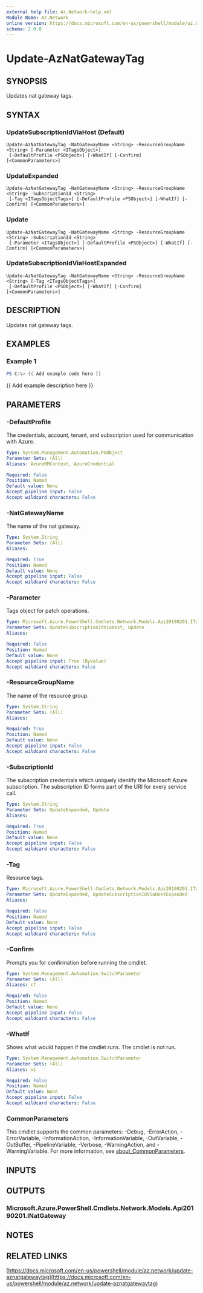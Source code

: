 ```yaml
---
external help file: Az.Network-help.xml
Module Name: Az.Network
online version: https://docs.microsoft.com/en-us/powershell/module/az.network/update-aznatgatewaytag
schema: 2.0.0
---
```


# Update-AzNatGatewayTag

## SYNOPSIS
Updates nat gateway tags.

## SYNTAX

### UpdateSubscriptionIdViaHost (Default)
```
Update-AzNatGatewayTag -NatGatewayName <String> -ResourceGroupName <String> [-Parameter <ITagsObject>]
 [-DefaultProfile <PSObject>] [-WhatIf] [-Confirm] [<CommonParameters>]
```

### UpdateExpanded
```
Update-AzNatGatewayTag -NatGatewayName <String> -ResourceGroupName <String> -SubscriptionId <String>
 [-Tag <ITagsObjectTags>] [-DefaultProfile <PSObject>] [-WhatIf] [-Confirm] [<CommonParameters>]
```

### Update
```
Update-AzNatGatewayTag -NatGatewayName <String> -ResourceGroupName <String> -SubscriptionId <String>
 [-Parameter <ITagsObject>] [-DefaultProfile <PSObject>] [-WhatIf] [-Confirm] [<CommonParameters>]
```

### UpdateSubscriptionIdViaHostExpanded
```
Update-AzNatGatewayTag -NatGatewayName <String> -ResourceGroupName <String> [-Tag <ITagsObjectTags>]
 [-DefaultProfile <PSObject>] [-WhatIf] [-Confirm] [<CommonParameters>]
```

## DESCRIPTION
Updates nat gateway tags.

## EXAMPLES

### Example 1
```powershell
PS C:\> {{ Add example code here }}
```

{{ Add example description here }}

## PARAMETERS

### -DefaultProfile
The credentials, account, tenant, and subscription used for communication with Azure.

```yaml
Type: System.Management.Automation.PSObject
Parameter Sets: (All)
Aliases: AzureRMContext, AzureCredential

Required: False
Position: Named
Default value: None
Accept pipeline input: False
Accept wildcard characters: False
```

### -NatGatewayName
The name of the nat gateway.

```yaml
Type: System.String
Parameter Sets: (All)
Aliases:

Required: True
Position: Named
Default value: None
Accept pipeline input: False
Accept wildcard characters: False
```

### -Parameter
Tags object for patch operations.

```yaml
Type: Microsoft.Azure.PowerShell.Cmdlets.Network.Models.Api20190201.ITagsObject
Parameter Sets: UpdateSubscriptionIdViaHost, Update
Aliases:

Required: False
Position: Named
Default value: None
Accept pipeline input: True (ByValue)
Accept wildcard characters: False
```

### -ResourceGroupName
The name of the resource group.

```yaml
Type: System.String
Parameter Sets: (All)
Aliases:

Required: True
Position: Named
Default value: None
Accept pipeline input: False
Accept wildcard characters: False
```

### -SubscriptionId
The subscription credentials which uniquely identify the Microsoft Azure subscription.
The subscription ID forms part of the URI for every service call.

```yaml
Type: System.String
Parameter Sets: UpdateExpanded, Update
Aliases:

Required: True
Position: Named
Default value: None
Accept pipeline input: False
Accept wildcard characters: False
```

### -Tag
Resource tags.

```yaml
Type: Microsoft.Azure.PowerShell.Cmdlets.Network.Models.Api20190201.ITagsObjectTags
Parameter Sets: UpdateExpanded, UpdateSubscriptionIdViaHostExpanded
Aliases:

Required: False
Position: Named
Default value: None
Accept pipeline input: False
Accept wildcard characters: False
```

### -Confirm
Prompts you for confirmation before running the cmdlet.

```yaml
Type: System.Management.Automation.SwitchParameter
Parameter Sets: (All)
Aliases: cf

Required: False
Position: Named
Default value: None
Accept pipeline input: False
Accept wildcard characters: False
```

### -WhatIf
Shows what would happen if the cmdlet runs.
The cmdlet is not run.

```yaml
Type: System.Management.Automation.SwitchParameter
Parameter Sets: (All)
Aliases: wi

Required: False
Position: Named
Default value: None
Accept pipeline input: False
Accept wildcard characters: False
```

### CommonParameters
This cmdlet supports the common parameters: -Debug, -ErrorAction, -ErrorVariable, -InformationAction, -InformationVariable, -OutVariable, -OutBuffer, -PipelineVariable, -Verbose, -WarningAction, and -WarningVariable. For more information, see [about_CommonParameters](http://go.microsoft.com/fwlink/?LinkID=113216).

## INPUTS

## OUTPUTS

### Microsoft.Azure.PowerShell.Cmdlets.Network.Models.Api20190201.INatGateway
## NOTES

## RELATED LINKS

[https://docs.microsoft.com/en-us/powershell/module/az.network/update-aznatgatewaytag](https://docs.microsoft.com/en-us/powershell/module/az.network/update-aznatgatewaytag)

